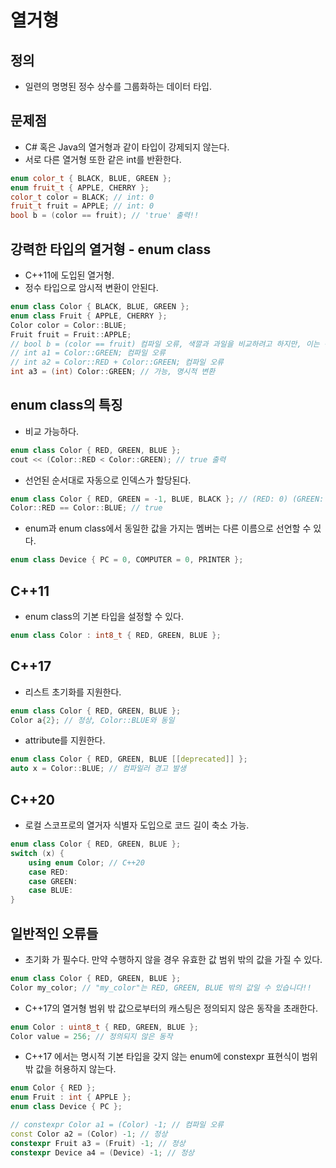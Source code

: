 # 열거형

## 정의
- 일련의 명명된 정수 상수를 그룹화하는 데이터 타입.

## 문제점
- C# 혹은 Java의 열거형과 같이 타입이 강제되지 않는다.
- 서로 다른 열거형 또한 같은 int를 반환한다.
```cpp
enum color_t { BLACK, BLUE, GREEN }; 
enum fruit_t { APPLE, CHERRY };
color_t color = BLACK; // int: 0
fruit_t fruit = APPLE; // int: 0
bool b = (color == fruit); // 'true' 출력!!
```

## 강력한 타입의 열거형 - enum class
- C++11에 도입된 열거형.
- 정수 타입으로 암시적 변환이 안된다.
```cpp
enum class Color { BLACK, BLUE, GREEN }; 
enum class Fruit { APPLE, CHERRY };
Color color = Color::BLUE;
Fruit fruit = Fruit::APPLE;
// bool b = (color == fruit) 컴파일 오류, 색깔과 과일을 비교하려고 하지만, 이는 전혀 다른 것들입니다.
// int a1 = Color::GREEN; 컴파일 오류
// int a2 = Color::RED + Color::GREEN; 컴파일 오류
int a3 = (int) Color::GREEN; // 가능, 명시적 변환
```

## enum class의 특징
- 비교 가능하다.
```cpp
enum class Color { RED, GREEN, BLUE };
cout << (Color::RED < Color::GREEN); // true 출력
```

- 선언된 순서대로 자동으로 인덱스가 할당된다.
```cpp
enum class Color { RED, GREEN = -1, BLUE, BLACK }; // (RED: 0) (GREEN: -1) (BLUE: 0) (BLACK: 1)
Color::RED == Color::BLUE; // true
```

- enum과 enum class에서 동일한 값을 가지는 멤버는 다른 이름으로 선언할 수 있다.
```cpp
enum class Device { PC = 0, COMPUTER = 0, PRINTER };
```

## C++11
- enum class의 기본 타입을 설정할 수 있다.
```cpp
enum class Color : int8_t { RED, GREEN, BLUE };
```

## C++17
- 리스트 초기화를 지원한다.
```cpp
enum class Color { RED, GREEN, BLUE }; 
Color a{2}; // 정상, Color::BLUE와 동일
```

- attribute를 지원한다.
```cpp
enum class Color { RED, GREEN, BLUE [[deprecated]] }; 
auto x = Color::BLUE; // 컴파일러 경고 발생
```

## C++20
- 로컬 스코프로의 열거자 식별자 도입으로 코드 길이 축소 가능.
```cpp
enum class Color { RED, GREEN, BLUE };
switch (x) {
    using enum Color; // C++20
    case RED:
    case GREEN:
    case BLUE:
}
```

## 일반적인 오류들
- 초기화 가 필수다. 만약 수행하지 않을 경우 유효한 값 범위 밖의 값을 가질 수 있다.
```cpp
enum class Color { RED, GREEN, BLUE };
Color my_color; // "my_color"는 RED, GREEN, BLUE 밖의 값일 수 있습니다!!
```

- C++17의 열거형 범위 밖 값으로부터의 캐스팅은 정의되지 않은 동작을 초래한다.
```cpp
enum Color : uint8_t { RED, GREEN, BLUE };
Color value = 256; // 정의되지 않은 동작
```

- C++17 에서는 명시적 기본 타입을 갖지 않는 enum에 constexpr 표현식이 범위 밖 값을 허용하지 않는다.
```cpp
enum Color { RED }; 
enum Fruit : int { APPLE }; 
enum class Device { PC };

// constexpr Color a1 = (Color) -1; // 컴파일 오류
const Color a2 = (Color) -1; // 정상
constexpr Fruit a3 = (Fruit) -1; // 정상
constexpr Device a4 = (Device) -1; // 정상
```
